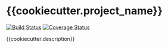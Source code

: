 # {{cookiecutter.project_name}}

[![Build Status](https://travis-ci.org/aldryn/{{repo_name}}.svg?branch=master)](https://travis-ci.org/aldryn/aldryn-gallery)
[![Coverage Status](https://img.shields.io/coveralls/aldryn/{{repo_name}}.svg)](https://coveralls.io/r/aldryn/aldryn-people)

{{cookiecutter.description}}

